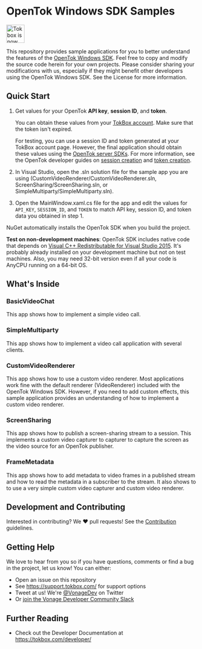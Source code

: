 # OpenTok Windows SDK Samples

<img src="https://assets.tokbox.com/img/vonage/Vonage_VideoAPI_black.svg" height="48px" alt="Tokbox is now known as Vonage" />

This repository provides sample applications for you to better understand the features of
the [OpenTok Windows SDK](https://tokbox.com/developer/sdks/windows/). Feel free to copy
and modify the source code herein for your own projects. Please consider sharing your
modifications with us, especially if they might benefit other developers using the OpenTok
Windows SDK. See the License for more information.

## Quick Start

1. Get values for your OpenTok **API key**, **session ID**, and **token**.

   You can obtain these values from your [TokBox account](#https://tokbox.com/account/#/).
   Make sure that the token isn't expired.

   For testing, you can use a session ID and token generated at your TokBox account page.
   However, the final application should obtain these values using the [OpenTok server
   SDKs](https://tokbox.com/developer/sdks/server/). For more information, see the OpenTok
   developer guides on [session creation](https://tokbox.com/developer/guides/create-session/)
   and [token creation](https://tokbox.com/developer/guides/create-token/).

2. In Visual Studio, open the .sln solution file for the sample app you are using
   (CustomVideoRenderer/CustomVideoRenderer.sln, ScreenSharing/ScreenSharing.sln,
   or SimpleMultiparty/SimpleMultiparty.sln).

3. Open the MainWindow.xaml.cs file for the app and edit the values for `API_KEY`, `SESSION_ID`,
   and `TOKEN` to match API key, session ID, and token data you obtained in step 1.

NuGet automatically installs the OpenTok SDK when you build the project.

**Test on non-development machines**: OpenTok SDK includes native code that depends on
[Visual C++ Redistributable for Visual Studio 2015](https://www.microsoft.com/en-us/download/details.aspx?id=48145 "Visual C++ Redistributable for Visual Studio 2015"). It's probably
already installed on your development machine but not on test
machines. Also, you may need 32-bit version even if all your code is
AnyCPU running on a 64-bit OS.

## What's Inside

### BasicVideoChat

This app shows how to implement a simple video call.

### SimpleMultiparty

This app shows how to implement a video call application with several clients.

### CustomVideoRenderer

This app shows how to use a custom video renderer. Most applications work fine with the default
renderer (VideoRenderer) included with the OpenTok Windows SDK. However, if you need to add
custom effects, this sample application provides an understanding of how to implement a custom
video renderer.

### ScreenSharing

This app shows how to publish a screen-sharing stream to a session. This implements a custom video
capturer to capturer to capture the screen as the video source for an OpenTok publisher.

### FrameMetadata

This app shows how to add metadata to video frames in a published stream and how to read
the metadata in a subscriber to the stream. It also shows to to use a very simple custom
video capturer and custom video renderer.

## Development and Contributing

Interested in contributing? We :heart: pull requests! See the
[Contribution](CONTRIBUTING.md) guidelines.

## Getting Help

We love to hear from you so if you have questions, comments or find a bug in the project, let us know! You can either:

- Open an issue on this repository
- See <https://support.tokbox.com/> for support options
- Tweet at us! We're [@VonageDev](https://twitter.com/VonageDev) on Twitter
- Or [join the Vonage Developer Community Slack](https://developer.nexmo.com/community/slack)

## Further Reading

- Check out the Developer Documentation at <https://tokbox.com/developer/>
